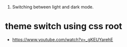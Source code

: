 
1. Switching between light and dark mode. 

# theme switch using css root 
- https://www.youtube.com/watch?v=_gKEUYarehE